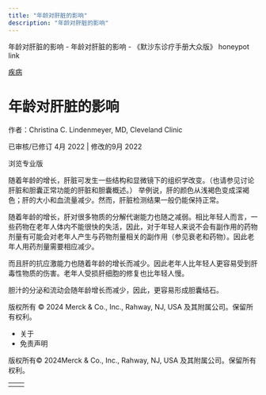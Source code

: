 ```yaml
---
title: "年龄对肝脏的影响"
description: "年龄对肝脏的影响"
---
```


﻿年龄对肝脏的影响 \- 年龄对肝脏的影响 \- 《默沙东诊疗手册大众版》 honeypot link



[疾病](https://www.merckmanuals.com/home/resourcespages/healthyliving_rel2.3)

# 年龄对肝脏的影响

作者：Christina C. Lindenmeyer, MD, Cleveland Clinic

已审核/已修订 4月 2022 \| 修改的9月 2022

浏览专业版

随着年龄的增长，肝脏可发生一些结构和显微镜下的组织学改变。（也请参见讨论肝脏和胆囊正常功能的肝脏和胆囊概述。） 举例说，肝的颜色从浅褐色变成深褐色；肝的大小和血流量减少。然而，肝脏检测结果一般仍能保持正常。

随着年龄的增长，肝对很多物质的分解代谢能力也随之减弱。相比年轻人而言，一些药物在老年人体内不能很快的失活，因此，对于年轻人来说不会有副作用的药物剂量有可能会对老年人产生与药物剂量相关的副作用（参见衰老和药物）。因此老年人用药剂量需要相应减少。

而且肝的抗应激能力也随着年龄的增长而减少。因此老年人比年轻人更容易受到肝毒性物质的伤害。老年人受损肝细胞的修复也比年轻人慢。

胆汁的分泌和流动会随年龄增长而减少，因此，更容易形成胆囊结石。



版权所有 © 2024
Merck & Co., Inc., Rahway, NJ, USA 及其附属公司。保留所有权利。

- 关于
- 免责声明

版权所有© 2024Merck & Co., Inc., Rahway, NJ, USA 及其附属公司。保留所有权利。

|     |     |
| --- | --- |
|  |  |
